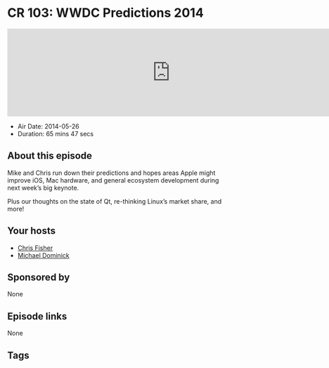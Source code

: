 # CR 103: WWDC Predictions 2014

<iframe src="https://player.fireside.fm/v2/MLf2ZzhC+TI-3ZPiD?theme=dark" width="740" height="200" frameborder="0" scrolling="no"></iframe>

* Air Date: 2014-05-26
* Duration: 65 mins 47 secs

## About this episode

Mike and Chris run down their predictions and hopes areas Apple might improve iOS, Mac hardware, and general ecosystem development during next week’s big keynote.

Plus our thoughts on the state of Qt, re-thinking Linux’s market share, and more!

## Your hosts
* [Chris Fisher](https://coder.show/hosts/chrislas)
* [Michael Dominick](https://coder.show/hosts/michael)

## Sponsored by

None



## Episode links

None



## Tags

